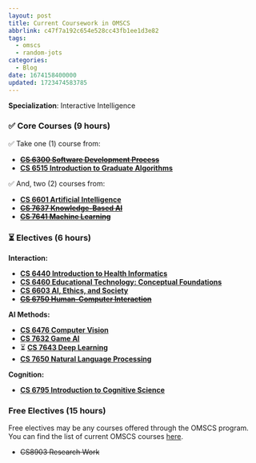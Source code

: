 ```yaml
---
layout: post
title: Current Coursework in OMSCS
abbrlink: c47f7a192c654e528cc43fb1ee1d3e82
tags:
  - omscs
  - random-jots
categories:
  - Blog
date: 1674158400000
updated: 1723474583785
---
```


**Specialization**: Interactive Intelligence

### ✅ Core Courses (9 hours)

✅ Take one (1) course from:

- **[~~CS 6300 Software Development Process~~](https://omscs.gatech.edu/cs-6300-software-development-process)**
- **[CS 6515 Introduction to Graduate Algorithms](https://omscs.gatech.edu/cs-6515-intro-graduate-algorithms)**

✅ And, two (2) courses from:

- **[CS 6601 Artificial Intelligence](https://omscs.gatech.edu/cs-6601-artificial-intelligence)**
- ~~**[CS 7637 Knowledge-Based AI](https://omscs.gatech.edu/cs-7637-knowledge-based-artificial-intelligence-cognitive-systems)**~~
- ~~**[CS 7641 Machine Learning](https://omscs.gatech.edu/cs-7641-machine-learning)**~~

### ⏳ Electives (6 hours)

**Interaction:**

- **[CS 6440 Introduction to Health Informatics](https://omscs.gatech.edu/cs-6440-intro-health-informatics)**
- **[CS 6460 Educational Technology: Conceptual Foundations](https://omscs.gatech.edu/cs-6460-educational-technology)**
- **[CS 6603 AI, Ethics, and Society](https://omscs.gatech.edu/cs-6603-ai-ethics-and-society)**
- ~~**[CS 6750 Human-Computer Interaction](https://omscs.gatech.edu/cs-6750-human-computer-interaction)**~~

**AI Methods:**

- **[CS 6476 Computer Vision](https://omscs.gatech.edu/cs-6476-computer-vision)**
- **[CS 7632 Game AI](https://omscs.gatech.edu/cs-7632-game-ai)**
- ⏳ **[CS 7643 Deep Learning](https://omscs.gatech.edu/cs-7643-deep-learning)**
- **[CS 7650 Natural Language Processing](https://omscs.gatech.edu/cs-7650-natural-language-processing)**

**Cognition:**

- **[CS 6795 Introduction to Cognitive Science](https://omscs.gatech.edu/cs-6795-introduction-cognitive-science)**

### Free Electives (15 hours)

Free electives may be any courses offered through the OMSCS program. You can find the list of current OMSCS courses [here](https://omscs.gatech.edu/current-courses).

- ~~CS8903 Research Work~~
